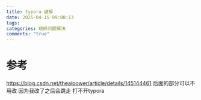```yaml
---
title: typora 破解
date: 2025-04-15 09:08:13
tags: 
categories: 琐碎问题解决
comments: "true"
---
```


# 参考
https://blog.csdn.net/theaipower/article/details/145144461
后面的部分可以不用改
因为我改了之后会跳走
打不开typora
